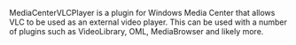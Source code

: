 MediaCenterVLCPlayer is a plugin for Windows Media Center that allows VLC to be used as an external video player.  This can be used with a number of plugins such as VideoLibrary, OML, MediaBrowser and likely more.